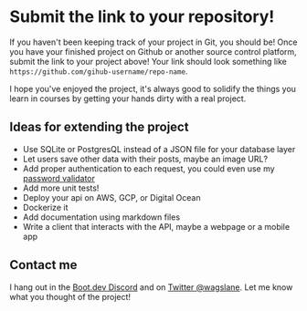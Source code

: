 # Submit the link to your repository!

If you haven't been keeping track of your project in Git, you should be! Once you have your finished project on Github or another source control platform, submit the link to your project above! Your link should look something like `https://github.com/gihub-username/repo-name`.

I hope you've enjoyed the project, it's always good to solidify the things you learn in courses by getting your hands dirty with a real project.
## Ideas for extending the project

* Use SQLite or PostgresQL instead of a JSON file for your database layer
* Let users save other data with their posts, maybe an image URL?
* Add proper authentication to each request, you could even use my [password validator](https://github.com/wagslane/go-password-validator)
* Add more unit tests!
* Deploy your api on AWS, GCP, or Digital Ocean
* Dockerize it
* Add documentation using markdown files
* Write a client that interacts with the API, maybe a webpage or a mobile app

## Contact me

I hang out in the [Boot.dev Discord](https://discord.gg/EEkFwbv) and on [Twitter @wagslane](https://twitter.com/wagslane). Let me know what you thought of the project!
